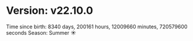# Version: v22.10.0
Time since birth: 8340 days, 200161 hours, 12009660 minutes, 720579600 seconds
Season: Summer ☀️
